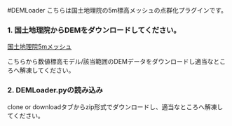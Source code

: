 #DEMLoader
こちらは国土地理院の5m標高メッシュの点群化プラグインです。  

### 1. 国土地理院からDEMをダウンロードしてください。
[国土地理院5mメッシュ](https://fgd.gsi.go.jp/download/menu.php)  

こちらから数値標高モデル/該当範囲のDEMデータをダウンロードし適当なところへ解凍してください。  

### 2. DEMLoader.pyの読み込み

clone or downloadタブからzip形式でダウンロードし、適当なところへ解凍してください。

